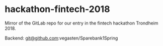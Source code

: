 # hackathon-fintech-2018
Mirror of the GitLab repo for our entry in the fintech hackathon Trondheim 2018.

Backend: git@github.com:vegasten/Sparebank1Spring
